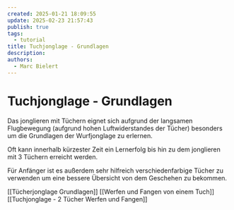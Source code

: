 ```yaml
---
created: 2025-01-21 18:09:55
update: 2025-02-23 21:57:43
publish: true
tags:
  - tutorial
title: Tuchjonglage - Grundlagen
description: 
authors:
  - Marc Bielert
---
```


# Tuchjonglage - Grundlagen

Das jonglieren mit Tüchern eignet sich aufgrund der langsamen Flugbewegung (aufgrund hohen Luftwiderstandes der Tücher) besonders um die Grundlagen der Wurfjonglage zu erlernen.

Oft kann innerhalb kürzester Zeit ein Lernerfolg bis hin zu dem jonglieren mit 3 Tüchern erreicht werden.

Für Anfänger ist es außerdem sehr hilfreich verschiedenfarbige Tücher zu verwenden um eine bessere Übersicht von dem Geschehen zu bekommen.

[[Tücherjonglage Grundlagen]]
[[Werfen und Fangen von einem Tuch]]
[[Tuchjonglage - 2 Tücher Werfen und Fangen]]

